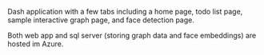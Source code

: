 Dash application with a few tabs including
a home page, todo list page, sample interactive graph page, 
and face detection page. 

Both web app and sql server (storing graph data and face embeddings) 
are hosted im Azure.
